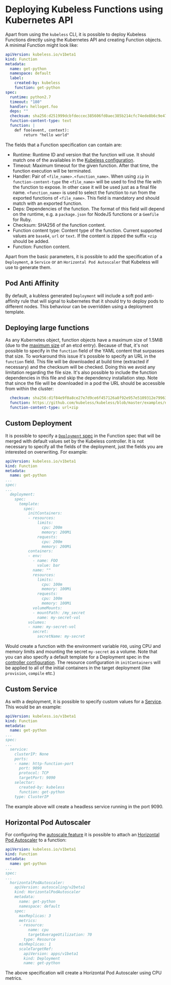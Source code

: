 # Deploying Kubeless Functions using Kubernetes API

Apart from using the `kubeless` CLI, it is possible to deploy Kubeless Functions directly using the Kubernetes API and creating Function objects. A minimal Function might look like:

```yaml
apiVersion: kubeless.io/v1beta1
kind: Function
metadata:
  name: get-python
  namespace: default
  label:
    created-by: kubeless
    function: get-python
spec:
  runtime: python2.7
  timeout: "180"
  handler: helloget.foo
  deps: ""
  checksum: sha256:d251999dcbfdeccec385606fd0aec385b214cfc74ede8b6c9e47af71728f6e9a
  function-content-type: text
  function: |
    def foo(event, context):
        return "hello world"
```

The fields that a Function specification can contain are:

 - Runtime: Runtime ID and version that the function will use. It should match one of the availables in the [Kubeless configuration](/docs/function-controller-configuration).
 - Timeout: Maximum timeout for the given function. After that time, the function execution will be terminated.
 - Handler: Pair of `<file_name>.<function_name>`. When using `zip` in `function-content-type` the `<file_name>` will be used to find the file with the function to expose. In other case it will be used just as a final file name. `<function_name>` is used to select the function to run from the exported functions of `<file_name>`. This field is mandatory and should match with an exported function.
 - Deps: Dependencies of the function. The format of this field will depend on the runtime, e.g. a `package.json` for NodeJS functions or a `Gemfile` for Ruby.
 - Checksum: SHA256 of the function content.
 - Function content type: Content type of the function. Current supported values are `base64`, `url` or `text`. If the content is zipped the suffix `+zip` should be added.
 - Function: Function content.

Apart from the basic parameters, it is possible to add the specification of a `Deployment`, a `Service` or an `Horizontal Pod Autoscaler` that Kubeless will use to generate them.

## Pod Anti Affinity

By default, a kubless generated `Deployment` will include a soft pod anti-affinity rule that will signal to kubernetes that it should try to deploy pods to different nodes. This behaviour can be overridden using a deployment template.

## Deploying large functions

As any Kubernetes object, function objects have a maximum size of 1.5MiB (due to the [maximum size](https://github.com/etcd-io/etcd/blob/master/Documentation/dev-guide/limit.md#request-size-limit) of an etcd entry). Because of that, it's not possible to specify in the `function` field of the YAML content that surpasses that size. To workaround this issue it's possible to specify an URL in the `function` field. This file will be downloaded at build time (extracted if necessary) and the checksum will be checked. Doing this we avoid any limitation regarding the file size. It's also possible to include the function dependencies in this file and skip the dependency installation step. Note that since the file will be downloaded in a pod the URL should be accessible from within the cluster:

```yaml
  checksum: sha256:d1f84e9f0a8ce27e7d9ce6f457126a8f92e957e5109312e7996373f658015547
  function: https://github.com/kubeless/kubeless/blob/master/examples/nodejs/helloFunctions.zip?raw=true
  function-content-type: url+zip
```

## Custom Deployment

It is possible to specify a [`Deployment` spec](https://kubernetes.io/docs/concepts/workloads/controllers/deployment/#creating-a-deployment) in the Function spec that will be merged with default values set by the Kubeless controller. It is not necessary to specify all the fields of the deployment, just the fields you are interested on overwriting. For example:

```yaml
apiVersion: kubeless.io/v1beta1
kind: Function
metadata:
  name: get-python
...
spec:
...
  deployment:
    spec:
      template:
        spec:
          initContainers:
          - resources:
              limits:
                cpu: 200m
                memory: 200Mi
              requests:
                cpu: 200m
                memory: 200Mi
          containers:
          - env:
            - name: FOO
              value: bar
            name: ""
            resources:
              limits:
                cpu: 100m
                memory: 100Mi
              requests:
                cpu: 100m
                memory: 100Mi
            volumeMounts:
            - mountPath: /my_secret
              name: my-secret-vol
          volumes:
          - name: my-secret-vol
            secret:
              secretName: my-secret
```

Would create a function with the environment variable `FOO`, using CPU and memory limits and mounting the secret `my-secret` as a volume. Note that you can also specify a default template for a Deployment spec in the [controller configuration](/docs/function-controller-configuration).
The resource configuration in `initContainers` will be applied to all of the initial containers in the target deployment (like `provision`, `compile` etc.)


## Custom Service

As with a deployment, it is possible to specify custom values for a [Service](https://kubernetes.io/docs/concepts/services-networking/service). This would be an example:

```yaml
apiVersion: kubeless.io/v1beta1
kind: Function
metadata:
  name: get-python
...
spec:
...
  service:
    clusterIP: None
    ports:
    - name: http-function-port
      port: 9090
      protocol: TCP
      targetPort: 9090
    selector:
      created-by: kubeless
      function: get-python
    type: ClusterIP
```

The example above will create a headless service running in the port 9090.

## Horizontal Pod Autoscaler

For configuring the [autoscale feature](/docs/autoscaling) it is possible to attach an [Horizontal Pod Autoscaler](https://kubernetes.io/docs/tasks/run-application/horizontal-pod-autoscale/) to a function:

```yaml
apiVersion: kubeless.io/v1beta1
kind: Function
metadata:
  name: get-python
...
spec:
...
  horizontalPodAutoscaler:
    apiVersion: autoscaling/v2beta1
    kind: HorizontalPodAutoscaler
    metadata:
      name: get-python
      namespace: default
    spec:
      maxReplicas: 3
      metrics:
      - resource:
          name: cpu
          targetAverageUtilization: 70
        type: Resource
      minReplicas: 1
      scaleTargetRef:
        apiVersion: apps/v1beta1
        kind: Deployment
        name: get-python
```

The above specification will create a Horizontal Pod Autoscaler using CPU metrics.

